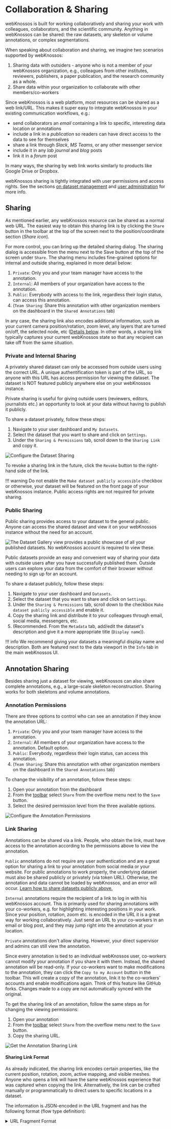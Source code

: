# Collaboration & Sharing
webKnossos is built for working collaboratively and sharing your work with colleagues, collaborators, and the scientific community.
Anything in webKnossos can be shared: the raw datasets, any skeleton or volume annotations, or complex segmentations.

When speaking about collaboration and sharing, we imagine two scenarios supported by webKnossos:
1. Sharing data with outsiders - anyone who is not a member of your webKnossos organization, e.g., colleagues from other institutes, reviewers, publishers, a paper publication, and the research community as a whole.
2. Share data within your organization to collaborate with other members/co-workers

Since webKnossos is a web platform, most resources can be shared as a web link/URL. This makes it super easy to integrate webKnossos in your existing communication workflows, e.g.:
- send collaborators an *email* containing a link to specific, interesting data location or annotations
- include a link in a *publication* so readers can have direct access to the data to see for themselves
- share a link through *Slack*, *MS Teams*, or any other messenger service
- include it in any *lab journal* and *blog* posts
- link it in a *forum* post

In many ways, the sharing by web link works similarly to products like Google Drive or Dropbox.

webKnossos sharing is tightly integrated with user permissions and access rights. See the sections [on dataset management](./datasets.md#general) and [user administration](./users.md) for more info.

## Sharing 
As mentioned earlier, any webKnossos resource can be shared as a normal web URL. The easiest way to obtain this sharing link is by clicking the `Share` button in the toolbar at the top of the screen next to the position/coordinate section (*Share icon*). 

For more control, you can bring up the detailed sharing dialog. The sharing dialog is accessible from the menu next to the Save button at the top of the screen under `Share`. The sharing menu includes fine-grained options for internal and outside sharing, explained in more detail below:

1. `Private`: Only you and your team manager have access to the annotation.
2. `Internal`: All members of your organization have access to the annotation. 
3. `Public`: Everybody with access to the link, regardless their login status, can access this annotation.
4. (`Team Sharing`: Share this annotation with other organization members on the dashboard in the `Shared Annotations` tab)

In any case, the sharing link also encodes additional information, such as your current camera position/rotation, zoom level, any layers that are turned on/off, the selected node, etc ([Details below](#sharing_link_format). In other words, a sharing link typically captures your current webKnossos state so that any recipient can take off from the same situation.


### Private and Internal Sharing
A privately shared dataset can only be accessed from outside users using the correct URL.
A unique authentification token is part of the URL, so anyone with this URL has access permission for viewing the dataset.
The dataset is NOT featured publicly anywhere else on your webKnossos instance.

Private sharing is useful for giving outside users (reviewers, editors, journalists etc.) an opportunity to look at your data without having to publish it publicly.

To share a dataset privately, follow these steps:

1. Navigate to your user dashboard and `My Datasets`. 
2. Select the dataset that you want to share and click on `Settings`.
3. Under the `Sharing & Permissions` tab, scroll down to the `Sharing Link` and copy it. 

![Configure the Dataset Sharing](images/dataset_general.png)

To revoke a sharing link in the future, click the `Revoke` button to the right-hand side of the link.

!!! warning
    Do not enable the `Make dataset publicly accessible` checkbox or otherwise, your dataset will be featured on the front page of your webKnossos instance.
    Public access rights are not required for private sharing.

### Public Sharing
Public sharing provides access to your dataset to the general public.
Anyone can access the shared dataset and view it on your webKnossos instance without the need for an account.

![The Dataset Gallery view provides a public showcase of all your published datasets. No webKnossos account is required to view these.](images/spotlight.png)

Public datasets provide an easy and convenient way of sharing your data with outside users after you have successfully published them.
Outside users can explore your data from the comfort of their browser without needing to sign up for an account.

To share a dataset publicly, follow these steps:

1. Navigate to your user dashboard and `Datasets`. 
2. Select the dataset that you want to share and click on `Settings`.
3. Under the `Sharing & Permissions` tab, scroll down to the checkbox `Make dataset publicly accessible` and enable it.
4. Copy the sharing link and distribute it to your colleagues through email, social media, messengers, etc.
5. (Recommended. From the `Metadata` tab, add/edit the dataset's description and give it a more appropriate title (`Display name`)).


!!! info
    We recommend giving your datasets a meaningful display name and description.
    Both are featured next to the data viewport in the `Info` tab in the main webKnossos UI.


## Annotation Sharing
Besides sharing just a dataset for viewing, webKnossos can also share complete annotations, e.g., a large-scale skeleton reconstruction.
Sharing works for both skeletons and volume annotations.

### Annotation Permissions
There are three options to control who can see an annotation if they know the annotation URL:

1. `Private`: Only you and your team manager have access to the annotation.
2. `Internal`: All members of your organization have access to the annotation. Default option.
3. `Public`: Everybody, regardless their login status, can access this annotation.
4. (`Team Sharing`: Share this annotation with other organization members on the dashboard in the `Shared Annotations` tab)

To change the visibility of an annotation, follow these steps:

1. Open your annotation from the dashboard
2. From the [toolbar](./tracing_ui.md#the-toolbar) select `Share` from the overflow menu next to the `Save` button.
3. Select the desired permission level from the three available options.

![Configure the Annotation Permissions](images/sharing_modal_visibility.png)

### Link Sharing
Annotations can be shared via a link. People, who obtain the link, must have access to the annotation according to the permissions above to view the annotation.

`Public` annotations do not require any user authentication and are a great option for sharing a link to your annotation from social media or your website.
For public annotations to work properly, the underlying dataset must also be shared publicly or privately (via token URL).
Otherwise, the annotation and data cannot be loaded by webKnossos, and an error will occur.
[Learn how to share datasets publicly above.](#public-sharing)

`Internal` annotations require the recipient of a link to log in with his webKnossos account.
This is primarily used for sharing annotations with your co-workers, e.g. for highlighting interesting positions in your work.
Since your position, rotation, zoom etc. is encoded in the URL it is a great way for working collaboratively.
Just send an URL to your co-workers in an email or blog post, and they may jump right into the annotation at your location.

`Private` annotations don't allow sharing. However, your direct supervisor and admins can still view the annotation.

Since every annotation is tied to an individual webKnossos user, co-workers cannot modify your annotation if you share it with them.
Instead, the shared annotation will be read-only.
If your co-workers want to make modifications to the annotation, they can click the `Copy to my Account` button in the toolbar.
This will create a copy of the annotation, link it to the co-workers' accounts and enable modifications again.
Think of this feature like GitHub forks. Changes made to a copy are not automatically synced with the original.

To get the sharing link of an annotation, follow the same steps as for changing the viewing permissions:

1. Open your annotation
2. From the [toolbar](./tracing_ui.md#the-toolbar) select `Share` from the overflow menu next to the `Save` button.
3. Copy the sharing URL.

![Get the Annotation Sharing Link](images/sharing_modal_link.png)

#### Sharing Link Format

As already indicated, the sharing link encodes certain properties, like the current position, rotation, zoom, active mapping, and visible meshes. 
Anyone who opens a link will have the same webKnossos experience that was captured when copying the link. 
Alternatively, the link can be crafted manually or programmatically to direct users to specific locations in a dataset. 

The information is JSON-encoded in the URL fragment and has the following format (flow type definition):

<details>
  <summary>URL Fragment Format</summary>
  ```javascript
  type MappingType = "JSON" | "HDF5";
  type ViewMode = "orthogonal" | "oblique" | "flight" | "volume";
  type Vector3 = [number, number, number];

  type BaseMeshUrlDescriptor = {|
    +segmentId: number,
    +seedPosition: Vector3,
  |};
  type AdHocMeshUrlDescriptor = {|
    ...BaseMeshUrlDescriptor,
    +isPrecomputed: false,
    mappingName: ?string,
    mappingType: ?MappingType,
  |};
  type PrecomputedMeshUrlDescriptor = {|
    ...BaseMeshUrlDescriptor,
    +isPrecomputed: true,
    meshFileName: string,
  |};
  type MeshUrlDescriptor = AdHocMeshUrlDescriptor | PrecomputedMeshUrlDescriptor;

  type UrlStateByLayer = {
    [layerName: string]: {
      meshInfo?: {
        meshFileName: ?string,
        meshes: Array<MeshUrlDescriptor>,
      },
      mappingInfo?: {
        mappingName: string,
        mappingType: MappingType,
        agglomerateIdsToImport?: Array<number>,
      },
    },
  };

  type UrlManagerState = {|
    position?: Vector3,
    mode?: ViewMode,
    zoomStep?: number,
    activeNode?: number,
    rotation?: Vector3,
    stateByLayer?: UrlStateByLayer,
  |};

  ```
</details>

To avoid having to create annotations in advance when programmatically crafting links, a sandbox annotation can be used. A sandbox annotation is always accessible through the same URL and offers all available annotation features, however, changes are not saved. At any point, users can decide to copy the current state to their account. The sandbox can be accessed at `<webknossos_host>/datasets/<organization>/<dataset>/sandbox/skeleton`.

### Team Sharing
In addition to sharing your annotation via a link, you can also share your annotations with colleagues and make them available on their dashboard from the `Shared Annotations` tab.
This is the simplest way to share an annotation with a whole team.

To share an annotation with a certain team, follow these steps:
1. Open your annotation
2. From the [toolbar](./tracing_ui.md#the-toolbar) select `Share` from the overflow menu next to the `Save` button.
3. Under *Team Sharing*, select the teams from the dropdown menu.

If members of these teams open their [Shared Annotations Dashboard Tab](./dashboard.md#shared-annotations), they will see your annotation.

![Enable Team Sharing for your annotation](images/sharing_modal_team.png)

!!! info
    Next to the integrated Annotation Sharing features, you can also download annotations and send them via email to collaborators.

![Video: Connect Publications to Your Dataset](https://www.youtube.com/watch?v=hcm8Jx22DG8)

Dataset sharing allows people outside of your organization or anyone without a webKnossos account to view your datasets and annotations within webKnossos directly from their browser. No additional installation or signup is needed. Anyone with a link can view the data.